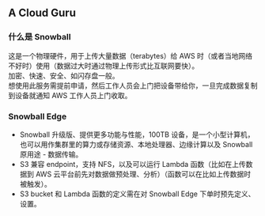 ## A Cloud Guru
  
### 什么是 Snowball
这是一个物理硬件，用于上传大量数据（terabytes）给 AWS 时（或者当地网络不好时）使用（数据过大时通过物理上传形式比互联网要快）。  
加密、快速、安全、如闪存盘一般。  
想使用此服务需提前申请，然后工作人员会上门把设备带给你，一旦完成数据复制到设备就通知 AWS 工作人员上门收取。  
  
### Snowball Edge
* Snowball 升级版、提供更多功能与性能，100TB 设备，是一个小型计算机，也可以用作集群里的算力或存储资源、本地处理器、边缘计算以及 Snowball 原用途 - 数据传输。  
* S3 兼容 endpoint，支持 NFS，以及可以运行 Lambda 函数（比如在上传数据到 AWS 云平台前先对数据做预处理、分析）（函数可以在比如上传数据时被触发）。
* S3 bucket 和 Lambda 函数的定义需在对 Snowball Edge 下单时预先定义、设置。  
  
